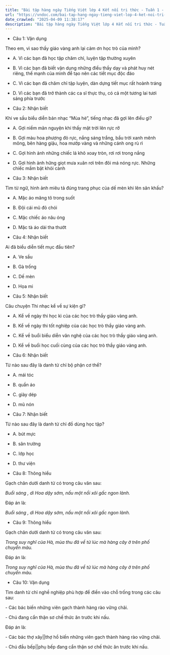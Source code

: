 ```yaml
---
title: "Bài tập hàng ngày Tiếng Việt lớp 4 Kết nối tri thức - Tuần 1 - Thứ 4 gồm các câu hỏi tổng hợp nội dung Đọc hiểu văn bản và Luyện từ và câu được học ở Tuần 1 trong chương trình Tiếng Việt lớp 4 Tập 1 Kết nối tri thức."
url: "https://vndoc.com/bai-tap-hang-ngay-tieng-viet-lop-4-ket-noi-tri-thuc-tuan-1-thu-4-326235"
date_crawled: "2025-04-09 11:38:17"
description: "Bài tập hàng ngày Tiếng Việt lớp 4 Kết nối tri thức - Tuần 1 - Thứ 4 gồm các câu hỏi tổng hợp nội dung Đọc hiểu văn bản và Luyện từ và câu được học ở Tuần 1 trong chương trình Tiếng Việt lớp 4 Tập 1 Kết nối tri thức."
---
```


* Câu 1:  Vận dụng

Theo em, vì sao thầy giáo vàng anh lại cảm ơn học trò của mình?

  * A. Vì các bạn đã học tập chăm chỉ, luyện tập thường xuyên 
  * B. Vì các bạn đã biết vận dụng những điều thầy dạy và phát huy nét riêng, thế mạnh của mình để tạo nên các tiết mục độc đáo 
  * C. Vì các bạn đã chăm chỉ tập luyện, dàn dựng tiết mục rất hoành tráng 
  * D. Vì các bạn đã trở thành các ca sĩ thực thụ, có cả một tương lai tươi sáng phía trước 



* Câu 2:  Nhận biết

Khi ve sầu biểu diễn bản nhạc “Mùa hè”, tiếng nhạc đã gợi lên điều gì?

  * A. Gợi niềm mãn nguyện khi thấy mặt trời lên rực rỡ 
  * B. Gợi màu hoa phượng đỏ rực, nắng sáng trắng, bầu trời xanh mênh mông, bên hàng giậu, hoa mướp vàng và những cánh ong rù rì 
  * C. Gợi hình ảnh những chiếc lá khô xoay tròn, rơi rơi trong nắng 
  * D. Gợi hình ảnh hững giọt mưa xuân rơi trên đôi má nóng rực. Những chiếc mầm bật khỏi cành 



* Câu 3:  Nhận biết

Tìm từ ngữ, hình ảnh miêu tả đúng trang phục của dế mèn khi lên sân khấu?

  * A. Mặc áo măng tô trong suốt 
  * B. Đội cái mũ đỏ chói 
  * C. Mặc chiếc áo nâu óng 
  * D. Mặc tà áo dài tha thướt 



* Câu 4:  Nhận biết

Ai đã biểu diễn tiết mục đầu tiên?

  * A. Ve sầu 
  * B. Gà trống 
  * C. Dế mèn 
  * D. Họa mi 



* Câu 5:  Nhận biết

Câu chuyện Thi nhạc kể về sự kiện gì?

  * A. Kể về ngày thi học kì của các học trò thầy giáo vàng anh. 
  * B. Kể về ngày thi tốt nghiệp của các học trò thầy giáo vàng anh. 
  * C. Kể về buổi biểu diễn văn nghệ của các học trò thầy giáo vàng anh. 
  * D. Kể về buổi học cuối cùng của các học trò thầy giáo vàng anh. 



* Câu 6:  Nhận biết

Từ nào sau đây là danh từ chỉ bộ phận cơ thể?

  * A. mái tóc 
  * B. quần áo 
  * C. giày dép 
  * D. mũ nón 



* Câu 7:  Nhận biết

Từ nào sau đây là danh từ chỉ đồ dùng học tập?

  * A. bút mực 
  * B. sân trường 
  * C. lớp học 
  * D. thư viện 



* Câu 8:  Thông hiểu

Gạch chân dưới danh từ có trong câu văn sau:

_Buổi sáng , dì Hoa dậy sớm, nấu một nồi xôi gấc ngon lành._

Đáp án là:

_Buổi sáng , dì Hoa dậy sớm, nấu một nồi xôi gấc ngon lành._

* Câu 9:  Thông hiểu

Gạch chân dưới danh từ có trong câu văn sau:

_Trong suy nghĩ của Hà, mùa thu đã về từ lúc mà hàng cây ở trên phố chuyển màu._

Đáp án là:

_Trong suy nghĩ của Hà, mùa thu đã về từ lúc mà hàng cây ở trên phố chuyển màu._

* Câu 10:  Vận dụng

Tìm danh từ chỉ nghề nghiệp phù hợp để điền vào chỗ trống trong các câu sau:

\- Các bác  biến những viên gạch thành hàng rào vững chãi.

\- Chú  đang cẩn thận sơ chế thức ăn trước khi nấu.

Đáp án là:

\- Các bác thợ xây||thợ hồ biến những viên gạch thành hàng rào vững chãi.

\- Chú đầu bếp||phụ bếp đang cẩn thận sơ chế thức ăn trước khi nấu.
